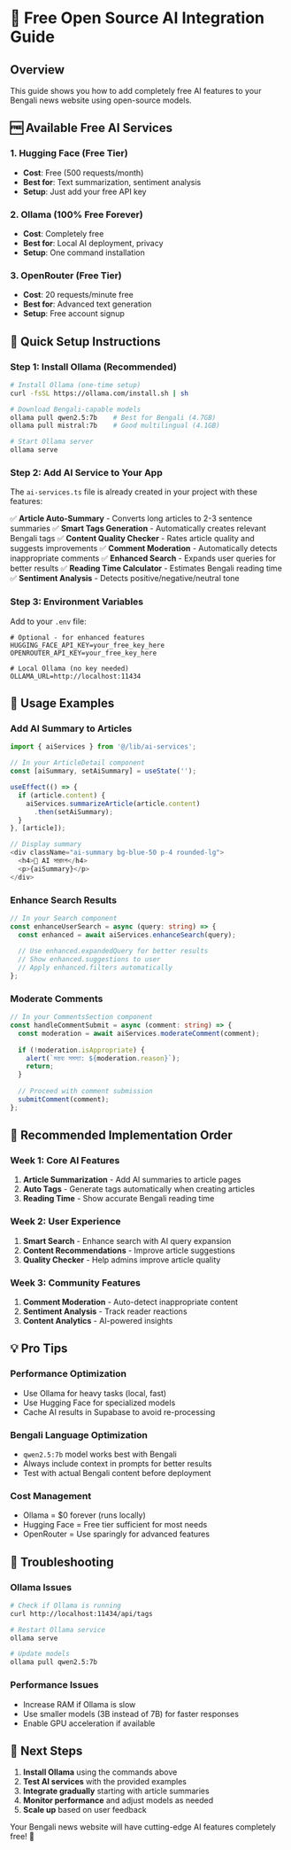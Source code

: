 # 🤖 Free Open Source AI Integration Guide

## Overview
This guide shows you how to add completely free AI features to your Bengali news website using open-source models.

## 🆓 Available Free AI Services

### 1. **Hugging Face (Free Tier)**
- **Cost**: Free (500 requests/month)
- **Best for**: Text summarization, sentiment analysis
- **Setup**: Just add your free API key

### 2. **Ollama (100% Free Forever)**
- **Cost**: Completely free
- **Best for**: Local AI deployment, privacy
- **Setup**: One command installation

### 3. **OpenRouter (Free Tier)**
- **Cost**: 20 requests/minute free
- **Best for**: Advanced text generation
- **Setup**: Free account signup

## 🚀 Quick Setup Instructions

### Step 1: Install Ollama (Recommended)
```bash
# Install Ollama (one-time setup)
curl -fsSL https://ollama.com/install.sh | sh

# Download Bengali-capable models
ollama pull qwen2.5:7b    # Best for Bengali (4.7GB)
ollama pull mistral:7b    # Good multilingual (4.1GB)

# Start Ollama server
ollama serve
```

### Step 2: Add AI Service to Your App
The `ai-services.ts` file is already created in your project with these features:

✅ **Article Auto-Summary** - Converts long articles to 2-3 sentence summaries
✅ **Smart Tags Generation** - Automatically creates relevant Bengali tags
✅ **Content Quality Checker** - Rates article quality and suggests improvements
✅ **Comment Moderation** - Automatically detects inappropriate comments
✅ **Enhanced Search** - Expands user queries for better results
✅ **Reading Time Calculator** - Estimates Bengali reading time
✅ **Sentiment Analysis** - Detects positive/negative/neutral tone

### Step 3: Environment Variables
Add to your `.env` file:
```env
# Optional - for enhanced features
HUGGING_FACE_API_KEY=your_free_key_here
OPENROUTER_API_KEY=your_free_key_here

# Local Ollama (no key needed)
OLLAMA_URL=http://localhost:11434
```

## 📱 Usage Examples

### Add AI Summary to Articles
```typescript
import { aiServices } from '@/lib/ai-services';

// In your ArticleDetail component
const [aiSummary, setAiSummary] = useState('');

useEffect(() => {
  if (article.content) {
    aiServices.summarizeArticle(article.content)
      .then(setAiSummary);
  }
}, [article]);

// Display summary
<div className="ai-summary bg-blue-50 p-4 rounded-lg">
  <h4>📝 AI সারাংশ</h4>
  <p>{aiSummary}</p>
</div>
```

### Enhance Search Results
```typescript
// In your Search component
const enhanceUserSearch = async (query: string) => {
  const enhanced = await aiServices.enhanceSearch(query);
  
  // Use enhanced.expandedQuery for better results
  // Show enhanced.suggestions to user
  // Apply enhanced.filters automatically
};
```

### Moderate Comments
```typescript
// In your CommentsSection component
const handleCommentSubmit = async (comment: string) => {
  const moderation = await aiServices.moderateComment(comment);
  
  if (!moderation.isAppropriate) {
    alert(`মন্তব্য সমস্যা: ${moderation.reason}`);
    return;
  }
  
  // Proceed with comment submission
  submitComment(comment);
};
```

## 🎯 Recommended Implementation Order

### Week 1: Core AI Features
1. **Article Summarization** - Add AI summaries to article pages
2. **Auto Tags** - Generate tags automatically when creating articles
3. **Reading Time** - Show accurate Bengali reading time

### Week 2: User Experience
1. **Smart Search** - Enhance search with AI query expansion
2. **Content Recommendations** - Improve article suggestions
3. **Quality Checker** - Help admins improve article quality

### Week 3: Community Features
1. **Comment Moderation** - Auto-detect inappropriate content
2. **Sentiment Analysis** - Track reader reactions
3. **Content Analytics** - AI-powered insights

## 💡 Pro Tips

### Performance Optimization
- Use Ollama for heavy tasks (local, fast)
- Use Hugging Face for specialized models
- Cache AI results in Supabase to avoid re-processing

### Bengali Language Optimization
- `qwen2.5:7b` model works best with Bengali
- Always include context in prompts for better results
- Test with actual Bengali content before deployment

### Cost Management
- Ollama = $0 forever (runs locally)
- Hugging Face = Free tier sufficient for most needs
- OpenRouter = Use sparingly for advanced features

## 🔧 Troubleshooting

### Ollama Issues
```bash
# Check if Ollama is running
curl http://localhost:11434/api/tags

# Restart Ollama service
ollama serve

# Update models
ollama pull qwen2.5:7b
```

### Performance Issues
- Increase RAM if Ollama is slow
- Use smaller models (3B instead of 7B) for faster responses
- Enable GPU acceleration if available

## 🎉 Next Steps

1. **Install Ollama** using the commands above
2. **Test AI services** with the provided examples
3. **Integrate gradually** starting with article summaries
4. **Monitor performance** and adjust models as needed
5. **Scale up** based on user feedback

Your Bengali news website will have cutting-edge AI features completely free! 🚀